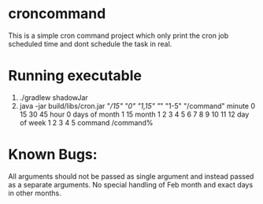 # croncommand
This is a simple cron command project which only print the cron job scheduled time and dont schedule the task in real.

# Running executable
1. ./gradlew shadowJar
2.  java -jar build/libs/cron.jar "*/15" "0" "1,15" "*" "1-5" "/command"
minute         0 15 30 45
hour           0
days of month  1 15
month          1 2 3 4 5 6 7 8 9 10 11 12
day of week    1 2 3 4 5
command        /command%              

# Known Bugs:
All arguments should not be passed as single argument and instead passed as a separate arguments.
No special handling of Feb month and exact days in other months.
